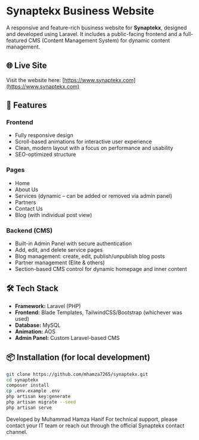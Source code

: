# Synaptekx Business Website

A responsive and feature-rich business website for **Synaptekx**, designed and developed using Laravel. It includes a public-facing frontend and a full-featured CMS (Content Management System) for dynamic content management.

## 🌐 Live Site

Visit the website here: [https://www.synaptekx.com](https://www.synaptekx.com)

## 🚀 Features

### Frontend
- Fully responsive design
- Scroll-based animations for interactive user experience
- Clean, modern layout with a focus on performance and usability
- SEO-optimized structure

### Pages
- Home
- About Us
- Services (dynamic – can be added or removed via admin panel)
- Partners
- Contact Us
- Blog (with individual post view)

### Backend (CMS)
- Built-in Admin Panel with secure authentication
- Add, edit, and delete service pages
- Blog management: create, edit, publish/unpublish blog posts
- Partner management (Elite & others)
- Section-based CMS control for dynamic homepage and inner content

## 🛠️ Tech Stack

- **Framework:** Laravel (PHP)
- **Frontend:** Blade Templates, TailwindCSS/Bootstrap (whichever was used)
- **Database:** MySQL
- **Animation:** AOS
- **Admin Panel:** Custom Laravel-based CMS

## 📦 Installation (for local development)

```bash
git clone https://github.com/mhamza7265/synaptekx.git
cd synaptekx
composer install
cp .env.example .env
php artisan key:generate
php artisan migrate --seed
php artisan serve
```

Developed by Muhammad Hamza Hanif
For technical support, please contact your IT team or reach out through the official Synaptekx contact channel.